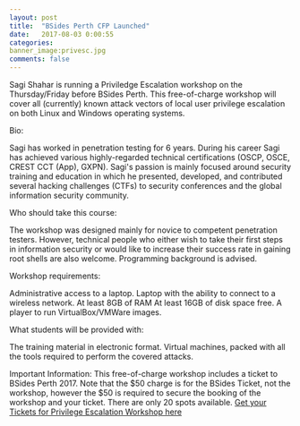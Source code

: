 ```yaml
---
layout: post
title:  "BSides Perth CFP Launched"
date:   2017-08-03 0:00:55
categories:
banner_image:privesc.jpg
comments: false
---
```


Sagi Shahar is running a Priviledge Escalation workshop on the Thursday/Friday before BSides Perth.
This free-of-charge workshop will cover all (currently) known attack vectors of local user privilege escalation on both Linux and Windows operating systems.

Bio:

Sagi has worked in penetration testing for 6 years. During his career Sagi has achieved various highly-regarded technical certifications (OSCP, OSCE, CREST CCT (App), GXPN).
Sagi's passion is mainly focused around security training and education in which he presented, developed, and contributed several hacking challenges (CTFs) to security conferences and the global information security community.

Who should take this course:

The workshop was designed mainly for novice to competent penetration testers. However, technical people who either wish to take their first steps in information security or would like to increase their success rate in gaining root shells are also welcome. Programming background is advised.

Workshop requirements:

 Administrative access to a laptop.
 Laptop with the ability to connect to a wireless network.
 At least 8GB of RAM
 At least 16GB of disk space free.
 A player to run VirtualBox/VMWare images.

What students will be provided with:

 The training material in electronic format.
 Virtual machines, packed with all the tools required to perform the covered attacks.

Important Information:
This free-of-charge workshop includes a ticket to BSides Perth 2017. Note that the $50 charge is for the BSides Ticket, not the workshop, however the $50 is required to secure the booking of the workshop and your ticket.
There are only 20 spots available.
[Get your Tickets for Privilege Escalation Workshop here](https://www.eventbrite.com.au/e/privilege-escalation-workshop-bsides-perth-2017-tickets-36475752959) 
